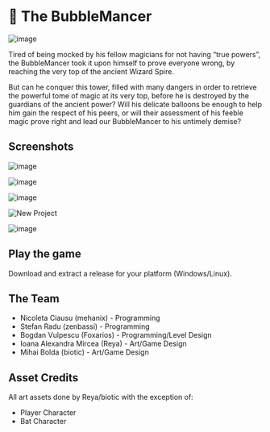 # 🫧 The BubbleMancer

![image](https://github.com/user-attachments/assets/5ff44a8b-2dff-4728-a716-668357b96232)


Tired of being mocked by his fellow magicians for not having “true powers”, the BubbleMancer took it upon himself to prove everyone wrong, by reaching the very top of the ancient Wizard Spire.

But can he conquer this tower, filled with many dangers in order to retrieve the powerful tome of magic at its very top, before he is destroyed by the guardians of the ancient power? Will his delicate balloons be enough to help him gain the respect of his peers, or will their assessment of his feeble magic prove right and lead our BubbleMancer to his untimely demise?

## Screenshots

![image](https://github.com/user-attachments/assets/62ea0ef3-b549-4c0d-9828-cc5ba35728f2)

![image](https://github.com/user-attachments/assets/97f9f6c6-b932-45c5-af34-05c261a174f7)

![image](https://github.com/user-attachments/assets/8e451b62-4d4c-4602-8575-0cd79eb83707)

![New Project](https://github.com/user-attachments/assets/24cf3244-4dbc-4ea5-b9d0-93e5fe913ad3)

![image](https://github.com/user-attachments/assets/7464a856-ae3e-4b4a-ba01-e8500a2ab7c9)

## Play the game

Download and extract a release for your platform (Windows/Linux).

## The Team

- Nicoleta Ciausu (mehanix) - Programming
- Stefan Radu (zenbassi) - Programming
- Bogdan Vulpescu (Foxarios) - Programming/Level Design
- Ioana Alexandra Mircea (Reya) - Art/Game Design
- Mihai Bolda (biotic) - Art/Game Design

## Asset Credits

All art assets done by Reya/biotic with the exception of:
- Player Character
- Bat Character
